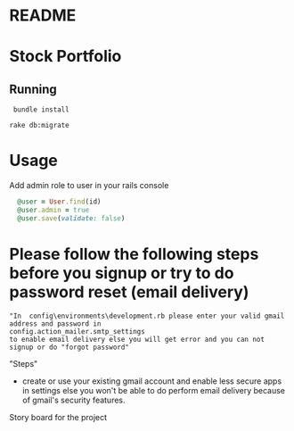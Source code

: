 # README

# Stock Portfolio

## Running

```
 bundle install
```

```
rake db:migrate
```

# Usage

Add admin role to user in your rails console 

```ruby
  @user = User.find(id)
  @user.admin = true
  @user.save(validate: false)
```
# Please follow the following steps before you signup or try to do password reset (email delivery)

```
"In  config\environments\development.rb please enter your valid gmail address and password in
config.action_mailer.smtp_settings
to enable email delivery else you will get error and you can not signup or do "forgot password"
```

"Steps"
* create or use your existing gmail account and enable less secure apps in settings else you won't be able to do perform email delivery because of gmail's security features.


Story board for the project



